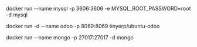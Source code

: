 docker run --name mysql -p 3606:3606 -e MYSQL_ROOT_PASSWORD=root -d mysql 

docker run -d --name odoo -p 8069:8069 tinyerp/ubuntu-odoo

docker run --name mongo -p 27017:27017 -d mongo
